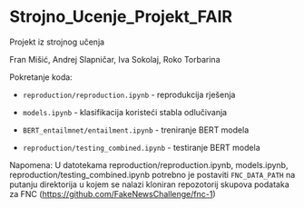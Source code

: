 # Strojno_Ucenje_Projekt_FAIR

Projekt iz strojnog učenja

Fran Mišić, Andrej Slapničar, Iva Sokolaj, Roko Torbarina

Pokretanje koda:

-   `reproduction/reproduction.ipynb` - reprodukcija rješenja

-   `models.ipynb` - klasifikacija koristeći stabla odlučivanja

-   `BERT_entailmnet/entailment.ipynb` - treniranje BERT modela

-   `reproduction/testing_combined.ipynb` - testiranje BERT modela

Napomena: U datotekama reproduction/reproduction.ipynb, models.ipynb, reproduction/testing_combined.ipynb potrebno je postaviti `FNC_DATA_PATH` na putanju direktorija u kojem se nalazi kloniran repozotorij skupova podataka za FNC (https://github.com/FakeNewsChallenge/fnc-1)
